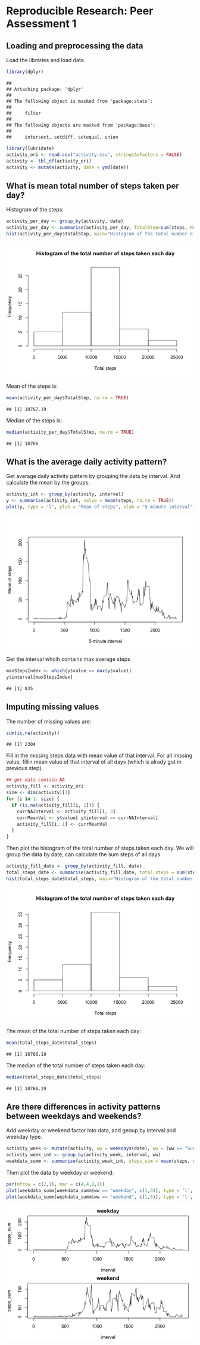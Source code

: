 # Reproducible Research: Peer Assessment 1


## Loading and preprocessing the data

Load the libraries and load data.

```r
library(dplyr)
```

```
## 
## Attaching package: 'dplyr'
## 
## The following object is masked from 'package:stats':
## 
##     filter
## 
## The following objects are masked from 'package:base':
## 
##     intersect, setdiff, setequal, union
```

```r
library(lubridate)
activity_ori <- read.csv("activity.csv", stringsAsFactors = FALSE)
activity <- tbl_df(activity_ori)
activity <- mutate(activity, date = ymd(date))
```


## What is mean total number of steps taken per day?

Histagram of the steps:

```r
activity_per_day <- group_by(activity, date)
activity_per_day <- summarise(activity_per_day, TotalStep=sum(steps, NA.rm=TRUE))
hist(activity_per_day$TotalStep, main="Histogram of the total number of steps taken each day", xlab="Total steps")
```

![](PA1_template_files/figure-html/unnamed-chunk-2-1.png) 

Mean of the steps is:

```r
mean(activity_per_day$TotalStep, na.rm = TRUE)
```

```
## [1] 10767.19
```

Median of the steps is:

```r
median(activity_per_day$TotalStep, na.rm = TRUE)
```

```
## [1] 10766
```


## What is the average daily activity pattern?

Get average daily activity pattern by grouping the data by interval. And calculate the mean by the groups.


```r
activity_int <- group_by(activity, interval)
y <- summarise(activity_int, value = mean(steps, na.rm = TRUE))
plot(y, type = 'l', ylab = "Mean of steps", xlab = "5-minute interval")
```

![](PA1_template_files/figure-html/unnamed-chunk-5-1.png) 

Get the interval whcih contains max average steps

```r
maxStepsIndex <- which(y$value == max(y$value))
y$interval[maxStepsIndex]
```

```
## [1] 835
```


## Imputing missing values

The number of missing values are:

```r
sum(is.na(activity))
```

```
## [1] 2304
```

Fill in the missing steps data with mean value of that interval. For all missing value, fillin mean value of that interval of all days (which is alrady got in previous step).

```r
## get data contain NA
activity_fill <- activity_ori
size <- dim(activity)[1]
for (i in 1: size) {
  if (is.na(activity_fill[i, 1])) {
    currNAInterval <- activity_fill[i, 3]
    currMeanVal <- y$value[ y$interval == currNAInterval]
    activity_fill[i, 1] <- currMeanVal
  }
}
```

Then plot the histogram of the total number of steps taken each day. We will group the data by date, can calculate the sum steps of all days.


```r
activity_fill_date <- group_by(activity_fill, date)
total_steps_date <- summarise(activity_fill_date, total_steps = sum(steps))
hist(total_steps_date$total_steps, main="Histogram of the total number of steps taken each day", xlab="Total steps")
```

![](PA1_template_files/figure-html/unnamed-chunk-9-1.png) 

The mean of the total number of steps taken each day:


```r
mean(total_steps_date$total_steps)
```

```
## [1] 10766.19
```

The median of the total number of steps taken each day:


```r
median(total_steps_date$total_steps)
```

```
## [1] 10766.19
```


## Are there differences in activity patterns between weekdays and weekends?

Add weekday or weekend factor into data, and geoup by interval and weekday type.


```r
activity_week <- mutate(activity, ww = weekdays(date), ww = (ww == "Sunday" | ww =="Saturday"), ww = ifelse(ww, "weekend", "weekday"), ww = as.factor(ww))
activity_week_int <- group_by(activity_week, interval, ww)
weekdata_summ <- summarise(activity_week_int, steps_sum = mean(steps, na.rm = TRUE))
```

Then plot the data by weekday or weekend:

```r
par(mfrow = c(2,1), mar = c(4,4,2,1))
plot(weekdata_summ[weekdata_summ$ww == "weekday", c(1,3)], type = 'l', main = "weekday")
plot(weekdata_summ[weekdata_summ$ww == "weekend", c(1,3)], type = 'l', main = "weekend")
```

![](PA1_template_files/figure-html/unnamed-chunk-13-1.png) 


